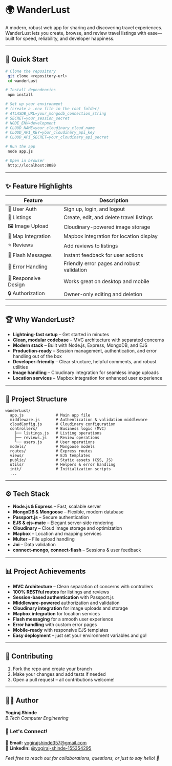 # 🌍 WanderLust

A modern, robust web app for sharing and discovering travel experiences. WanderLust lets you create, browse, and review travel listings with ease—built for speed, reliability, and developer happiness.

---

## 🚀 Quick Start
```bash
# Clone the repository
 git clone <repository-url>
 cd wanderLust

# Install dependencies
 npm install

# Set up your environment
# (create a .env file in the root folder)
# ATLASDB_URL=your_mongodb_connection_string
# SECRET=your_session_secret
# NODE_ENV=development
# CLOUD_NAME=your_cloudinary_cloud_name
# CLOUD_API_KEY=your_cloudinary_api_key
# CLOUD_API_SECRET=your_cloudinary_api_secret

# Run the app
 node app.js

# Open in browser
 http://localhost:8080
```

---

## ✨ Feature Highlights
| Feature                | Description                                 |
|------------------------|---------------------------------------------|
| 👤 User Auth           | Sign up, login, and logout                  |
| 📝 Listings            | Create, edit, and delete travel listings    |
| 🖼️ Image Upload        | Cloudinary-powered image storage            |
| 📍 Map Integration     | Mapbox integration for location display     |
| ⭐ Reviews              | Add reviews to listings                     |
| 💬 Flash Messages      | Instant feedback for user actions           |
| 🚦 Error Handling      | Friendly error pages and robust validation  |
| 📱 Responsive Design   | Works great on desktop and mobile           |
| 🔒 Authorization        | Owner-only editing and deletion             |

---

## 🏆 Why WanderLust?
- **Lightning-fast setup** – Get started in minutes
- **Clean, modular codebase** – MVC architecture with separated concerns
- **Modern stack** – Built with Node.js, Express, MongoDB, and EJS
- **Production-ready** – Session management, authentication, and error handling out of the box
- **Developer-friendly** – Clear structure, helpful comments, and robust utilities
- **Image handling** – Cloudinary integration for seamless image uploads
- **Location services** – Mapbox integration for enhanced user experience

---

## 📁 Project Structure
```
wanderLust/
  app.js              # Main app file
  middleware.js       # Authentication & validation middleware
  cloudConfig.js      # Cloudinary configuration
  controllers/        # Business logic (MVC)
    ├── listings.js   # Listing operations
    ├── reviews.js    # Review operations
    └── users.js      # User operations
  models/             # Mongoose models
  routes/             # Express routes
  views/              # EJS templates
  public/             # Static assets (CSS, JS)
  utils/              # Helpers & error handling
  init/               # Initialization scripts
  ...
```

---

## ⚙️ Tech Stack
- **Node.js & Express** – Fast, scalable server
- **MongoDB & Mongoose** – Flexible, modern database
- **Passport.js** – Secure authentication
- **EJS & ejs-mate** – Elegant server-side rendering
- **Cloudinary** – Cloud image storage and optimization
- **Mapbox** – Location and mapping services
- **Multer** – File upload handling
- **Joi** – Data validation
- **connect-mongo, connect-flash** – Sessions & user feedback

---

## 📊 Project Achievements
- **MVC Architecture** – Clean separation of concerns with controllers
- **100% RESTful routes** for listings and reviews
- **Session-based authentication** with Passport.js
- **Middleware-powered** authorization and validation
- **Cloudinary integration** for image uploads and storage
- **Mapbox integration** for location services
- **Flash messaging** for a smooth user experience
- **Error handling** with custom error pages
- **Mobile-ready** with responsive EJS templates
- **Easy deployment** – just set your environment variables and go!

---

## 🤝 Contributing
1. Fork the repo and create your branch
2. Make your changes and add tests if needed
3. Open a pull request – all contributions welcome!

---

## 👨‍💻 Author
**Yogiraj Shinde**  
*B.Tech Computer Engineering*

### 🤝 Let's Connect!
📧 **Email:** yogirajshinde357@gmail.com  
🔗 **LinkedIn:** [@yogiraj-shinde-155354295](https://www.linkedin.com/in/yogiraj-shinde-155354295/)

*Feel free to reach out for collaborations, questions, or just to say hello! 👋* 
